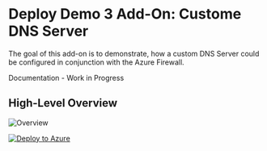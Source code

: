 # Deploy Demo 3 Add-On: Custome DNS Server

The goal of this add-on is to demonstrate, how a custom DNS Server could be configured in conjunction with the Azure Firewall. 

Documentation - Work in Progress

## High-Level Overview

![Overview]()


[![Deploy to Azure](https://aka.ms/deploytoazurebutton)](https://portal.azure.com/#create/Microsoft.Template/uri/https%3A%2F%2Fraw.githubusercontent.com%2Fmocelj%2FAzureBatch-Secured%2Fmain%2Fmodules%2FDemos%2F03-Demo-Custom-DNS%2Fazuredeploy.json)


